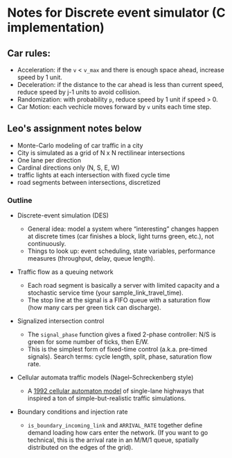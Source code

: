 # Notes for Discrete event simulator (C implementation)



## Car rules:
- Acceleration: if the `v` < `v_max` and there is enough space ahead, increase speed by 1 unit.
- Deceleration: if the distance to the car ahead is less than current speed, reduce speed by j-1 units to avoid collision.
- Randomization: with probability `p`, reduce speed by 1 unit if speed > 0.
- Car Motion: each vechicle moves forward by `v` units each time step.



## Leo's assignment notes below
- Monte-Carlo modeling of car traffic in a city
- City is simulated as a grid of N x N rectilinear intersections
- One lane per direction 
- Cardinal directions only (N, S, E, W)
- traffic lights at each intersection with fixed cycle time
- road segments between intersections, discretized

### Outline
- Discrete-event simulation (DES)

    - General idea: model a system where “interesting” changes happen at discrete times (car finishes a block, light turns green, etc.), not continuously.
    - Things to look up: event scheduling, state variables, performance measures (throughput, delay, queue length).
- Traffic flow as a queuing network
    - Each road segment is basically a server with limited capacity and a stochastic service time (your sample_link_travel_time).
    - The stop line at the signal is a FIFO queue with a saturation flow (how many cars per green tick can discharge).
- Signalized intersection control
    - The `signal_phase` function gives a fixed 2-phase controller: N/S is green for some number of ticks, then E/W.
    - This is the simplest form of fixed-time control (a.k.a. pre-timed signals). Search terms: cycle length, split, phase, saturation flow rate.
- Cellular automata traffic models (Nagel–Schreckenberg style)
    - A [1992 cellular automaton model](https://en.wikipedia.org/wiki/Nagel%E2%80%93Schreckenberg_model) of single-lane highways that inspired a ton of simple-but-realistic traffic simulations.
- Boundary conditions and injection rate
    - `is_boundary_incoming_link` and `ARRIVAL_RATE` together define demand loading how cars enter the network. (If you want to go technical, this is the arrival rate in an M/M/1 queue, spatially distributed on the edges of the grid).

